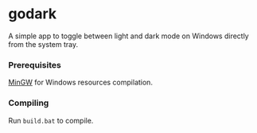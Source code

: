 # godark

A simple app to toggle between light and dark mode on Windows directly from the system tray.

### Prerequisites

[MinGW](https://www.mingw-w64.org/) for Windows resources compilation.

### Compiling

Run `build.bat` to compile.